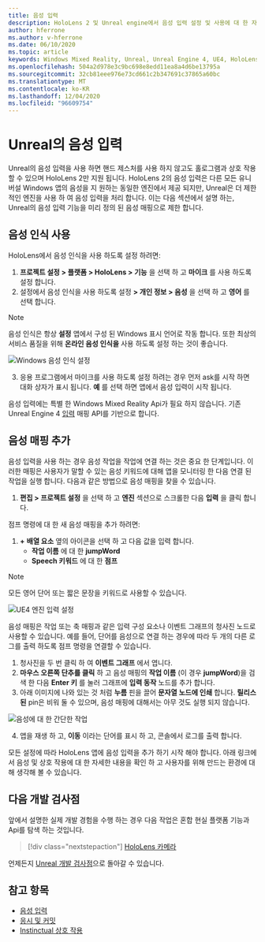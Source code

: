 ```yaml
---
title: 음성 입력
description: HoloLens 2 및 Unreal engine에서 음성 입력 설정 및 사용에 대 한 자습서
author: hferrone
ms.author: v-hferrone
ms.date: 06/10/2020
ms.topic: article
keywords: Windows Mixed Reality, Unreal, Unreal Engine 4, UE4, HoloLens 2, 음성, 음성 입력, 음성 인식, 혼합 현실, 개발, 기능, 설명서, 가이드, holograms, 게임 개발, 혼합 현실 헤드셋, windows Mixed reality 헤드셋, 가상 현실 헤드셋
ms.openlocfilehash: 504a2d978e3c9bc698e8edd11ea8a4d6be13795a
ms.sourcegitcommit: 32cb81eee976e73cd661c2b347691c37865a60bc
ms.translationtype: MT
ms.contentlocale: ko-KR
ms.lasthandoff: 12/04/2020
ms.locfileid: "96609754"
---
```

# <a name="voice-input-in-unreal"></a>Unreal의 음성 입력

Unreal의 음성 입력을 사용 하면 핸드 제스처를 사용 하지 않고도 홀로그램과 상호 작용할 수 있으며 HoloLens 2만 지원 됩니다. HoloLens 2의 음성 입력은 다른 모든 유니버설 Windows 앱의 음성을 지 원하는 동일한 엔진에서 제공 되지만, Unreal은 더 제한적인 엔진을 사용 하 여 음성 입력을 처리 합니다. 이는 다음 섹션에서 설명 하는, Unreal의 음성 입력 기능을 미리 정의 된 음성 매핑으로 제한 합니다. 

## <a name="enabling-speech-recognition"></a>음성 인식 사용

HoloLens에서 음성 인식을 사용 하도록 설정 하려면:
1. **프로젝트 설정 > 플랫폼 > HoloLens > 기능** 을 선택 하 고 **마이크** 를 사용 하도록 설정 합니다. 
2. 설정에서 음성 인식을 사용 하도록 설정 **> 개인 정보 > 음성** 을 선택 하 고 **영어** 를 선택 합니다.

> [!NOTE]
> 음성 인식은 항상 **설정** 앱에서 구성 된 Windows 표시 언어로 작동 합니다. 또한 최상의 서비스 품질을 위해 **온라인 음성 인식을** 사용 하도록 설정 하는 것이 좋습니다.

![Windows 음성 인식 설정](images/unreal/speech-recognition-settings.png)

3. 응용 프로그램에서 마이크를 사용 하도록 설정 하려는 경우 먼저 ask를 시작 하면 대화 상자가 표시 됩니다. **예** 를 선택 하면 앱에서 음성 입력이 시작 됩니다.

음성 입력에는 특별 한 Windows Mixed Reality Api가 필요 하지 않습니다. 기존 Unreal Engine 4 [입력](https://docs.unrealengine.com/Gameplay/Input/index.html) 매핑 API를 기반으로 합니다. 

## <a name="adding-speech-mappings"></a>음성 매핑 추가

음성 입력을 사용 하는 경우 음성 작업을 작업에 연결 하는 것은 중요 한 단계입니다. 이러한 매핑은 사용자가 말할 수 있는 음성 키워드에 대해 앱을 모니터링 한 다음 연결 된 작업을 실행 합니다. 다음과 같은 방법으로 음성 매핑을 찾을 수 있습니다.
1. **편집 > 프로젝트 설정** 을 선택 하 고 **엔진** 섹션으로 스크롤한 다음 **입력** 을 클릭 합니다.

점프 명령에 대 한 새 음성 매핑을 추가 하려면:
1. **+** **배열 요소** 옆의 아이콘을 선택 하 고 다음 값을 입력 합니다.
    * **작업 이름** 에 대 한 **jumpWord**
    * **Speech 키워드** 에 대 한 **점프**

> [!NOTE]
> 모든 영어 단어 또는 짧은 문장을 키워드로 사용할 수 있습니다. 

![UE4 엔진 입력 설정](images/unreal/engine-input.png)

음성 매핑은 작업 또는 축 매핑과 같은 입력 구성 요소나 이벤트 그래프의 청사진 노드로 사용할 수 있습니다. 예를 들어, 단어를 음성으로 연결 하는 경우에 따라 두 개의 다른 로그를 출력 하도록 점프 명령을 연결할 수 있습니다.

1. 청사진을 두 번 클릭 하 여 **이벤트 그래프** 에서 엽니다.
2. **마우스 오른쪽 단추를 클릭** 하 고 음성 매핑의 **작업 이름** (이 경우 **jumpWord**)을 검색 한 다음 **Enter 키** 를 눌러 그래프에 **입력 동작** 노드를 추가 합니다.
3. 아래 이미지에 나와 있는 것 처럼 **누름** 핀을 끌어 **문자열 노드에 인쇄** 합니다. **릴리스된** pin은 비워 둘 수 있으며, 음성 매핑에 대해서는 아무 것도 실행 되지 않습니다.
 
![음성에 대 한 간단한 작업](images/unreal/voice-input-img-03.png)

4. 앱을 재생 하 고, **이동** 이라는 단어를 표시 하 고, 콘솔에서 로그를 출력 합니다.

모든 설정에 따라 HoloLens 앱에 음성 입력을 추가 하기 시작 해야 합니다. 아래 링크에서 음성 및 상호 작용에 대 한 자세한 내용을 확인 하 고 사용자를 위해 만드는 환경에 대해 생각해 볼 수 있습니다.

## <a name="next-development-checkpoint"></a>다음 개발 검사점

앞에서 설명한 실제 개발 경험을 수행 하는 경우 다음 작업은 혼합 현실 플랫폼 기능과 Api를 탐색 하는 것입니다. 

> [!div class="nextstepaction"]
> [HoloLens 카메라](unreal-hololens-camera.md)

언제든지 [Unreal 개발 검사점](unreal-development-overview.md#2-core-building-blocks)으로 돌아갈 수 있습니다.

## <a name="see-also"></a>참고 항목
* [음성 입력](../../design/voice-input.md)
* [응시 및 커밋](../../design/gaze-and-commit.md)
* [Instinctual 상호 작용](../../design/interaction-fundamentals.md)

